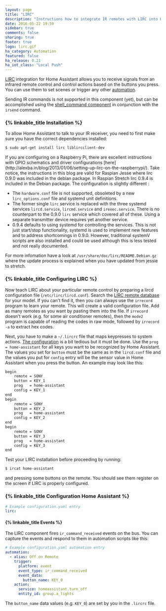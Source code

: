 ```yaml
---
layout: page
title: "LIRC"
description: "Instructions how to integrate IR remotes with LIRC into Home Assistant."
date: 2016-05-22 19:59
sidebar: true
comments: false
sharing: true
footer: true
logo: lirc.gif
ha_category: Automation
featured: false
ha_release: 0.21
ha_iot_class: "Local Push"
---
```


[LIRC](http://www.lirc.org/) integration for Home Assistant allows you to receive signals from an infrared remote control and control actions based on the buttons you press. You can use them to set scenes or trigger any other [automation](https://home-assistant.io/components/automation/).

Sending IR commands is not supported in this component (yet), but can be accomplished using the [shell_command component](https://home-assistant.io/components/shell_command/) in conjunction with the `irsend` command.

### {% linkable_title Installation %}

To allow Home Assistant to talk to your IR receiver, you need to first make sure you have the correct dependencies installed:

```bash
$ sudo apt-get install lirc liblircclient-dev
```

<p class='note'>
If you are configuring on a Raspberry Pi, there are excellent instructions with GPIO schematics and driver configurations [here](http://alexba.in/blog/2013/01/06/setting-up-lirc-on-the-raspberrypi/). Take notice, the instructions in this blog are valid for Raspian Jesse where lirc 0.9.0 was included in the debian package. In Raspian Stretch lirc 0.9.4 is included in the Debian package.
The configuration is slightly different :

- The `hardware.conf` file is not supported, obsoleted by a new `lirc_options.conf` file and systemd unit definitions.
 - The former single `lirc` service is replaced with the three systemd services `lircd.service`, `lircmd.service` and `irexec.service`. There is no counterpart to the 0.9.0 `lirc` service which covered all of these. Using a separate transmitter device requires yet another service.
 - 0.9.4 defaults to using systemd for controlling the services. This is not just start/stop functionality, systemd is used to implement new features and to address shortcomings in 0.9.0. However, traditional systemV scripts are also installed and could be used although this is less tested and not really documented.  
    
For more infomation have a look at `/usr/share/doc/lirc/README.Debian.gz` where the update process is explained when you have updated from jessie to stretch.
</p>

### {% linkable_title Configuring LIRC %}

Now teach LIRC about your particular remote control by preparing a lircd configuration file (`/etc/lirc/lircd.conf`). Search the [LIRC remote database](http://lirc.sourceforge.net/remotes/) for your model. If you can't find it, then you can always use the `irrecord` program to learn your remote. This will create a valid configuration file. Add as many remotes as you want by pasting them into the file. If `irrecord` doesn't work (e.g. for some air conditioner remotes), then the `mode2` program is capable of reading the codes in raw mode, followed by `irrecord -a` to extract hex codes.

Next, you have to make a `~/.lircrc` file that maps keypresses to system actions. [The configuration](http://www.lirc.org/html/configure.html) is a bit tedious but it must be done. Use the `prog = home-assistant` for all keys you want to be recognized by Home Assistant. The values you set for `button` must be the same as in the `lircd.conf` file and the values you put for `config` entry will be the sensor value in Home Assistant when you press the button. An example may look like this:

```bash
begin
    remote = SONY
    button = KEY_1
    prog   = home-assistant
    config = KEY_1
end
begin
    remote = SONY
    button = KEY_2
    prog   = home-assistant
    config = KEY_2
end
begin
    remote = SONY
    button = KEY_3
    prog   = home-assistant
    config = KEY_3
end
```

Test your LIRC installation before proceeding by running:

```bash
$ ircat home-assistant
```

and pressing some buttons on the remote. You should see them register on the screen if LIRC is properly configured.


### {% linkable_title Configuration Home Assistant %}

```yaml
# Example configuration.yaml entry
lirc:
```

#### {% linkable_title Events %}

The LIRC component fires `ir_command_received` events on the bus. You can capture the events and respond to them in automation scripts like this:

```yaml
# Example configuration.yaml automation entry
automation:
  - alias: Off on Remote
    trigger:
      platform: event
      event_type: ir_command_received
      event_data:
        button_name: KEY_0
    action:
      service: homeassistant.turn_off
      entity_id: group.a_lights
```

The `button_name` data values (e.g. `KEY_0`) are set by you in the `.lircrc` file.
